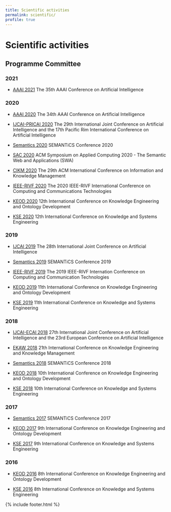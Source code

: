 ```yaml
---
title: Scientific activities
permalink: scientific/
profile: true
---
```


# Scientific activities

## Programme Committee

### 2021

- [AAAI 2021](https://aaai.org/Conferences/AAAI-21/) The 35th AAAI Conference on Artificial Intelligence

### 2020

- [AAAI 2020](https://aaai.org/Conferences/AAAI-20/) The 34th AAAI Conference on Artificial Intelligence

- [IJCAI-PRICAI 2020](https://www.ijcai20.org) The 29th International Joint Conference on Artificial Intelligence and the 17th Pacific Rim International Conference on Artificial Intelligence

- [Semantics 2020](https://2020-eu.semantics.cc) SEMANTiCS Conference 2020

- [SAC 2020](http://cis.csi.cuny.edu/sac/swa2020/) ACM Symposium on Applied Computing 2020 - The Semantic Web and Applications (SWA) 

- [CIKM 2020](https://cikm2020.org) The 29th ACM International Conference on Information and Knowledge Management

- [IEEE-RIVF 2020](http://rivf2019.udn.vn/Datatinh.aspx?id=48&idmenu=48) The 2020 IEEE-RIVF International Conference on Computing and Communications Technologies

- [KEOD 2020](http://www.keod.ic3k.org/ProgramCommittee.aspx) 12th International Conference on Knowledge Engineering and Ontology Development

- [KSE 2020](https://kse-conference.org) 12th International Conference on Knowledge and Systems Engineering


### 2019

- [IJCAI 2019](https://www.ijcai19.org/program-committee.html) The 28th International Joint Conference on Artificial Intelligence

- [Semantics 2019](https://2019.semantics.cc/committee) SEMANTiCS Conference 2019

- [IEEE-RIVF 2019](http://rivf2019.udn.vn/Datatinh.aspx?id=48&idmenu=48) The 2019 IEEE-RIVF Internation Conference on Computing and Communication Technologies

- [KEOD 2019](http://www.keod.ic3k.org/ProgramCommittee.aspx) 11th International Conference on Knowledge Engineering and Ontology Development

- [KSE 2019](http://kse2019.ued.udn.vn/program-committee) 11th International Conference on Knowledge and Systems Engineering

### 2018

- [IJCAI-ECAI 2018](https://www.ijcai-18.org/program-committee/) 27th International Joint Conference on Artificial Intelligence and the 23rd European Conference on Artificial Intelligence

- [EKAW 2018](https://project.inria.fr/ekaw2018/program-committee/) 21th International Conference on Knowledge Engineering and Knowledge Management

- [Semantics 2018](https://2018.semantics.cc/committee) SEMANTiCS Conference 2018

- [KEOD 2018](http://www.keod.ic3k.org/ProgramCommittee.aspx) 10th International Conference on Knowledge Engineering and Ontology Development

- [KSE 2018](http://kse-conf.org/committees/) 10th International Conference on Knowledge and Systems Engineering

### 2017

- [Semantics 2017](https://2017.semantics.cc/committee) SEMANTiCS Conference 2017

- [KEOD 2017](http://www.keod.ic3k.org/ProgramCommittee.aspx?y=2017) 9th International Conference on Knowledge Engineering and Ontology Development

- [KSE 2017](http://kse2017.dhsphue.edu.vn/Program_Committee.aspx) 9th International Conference on Knowledge and Systems Engineering

### 2016

- [KEOD 2016](http://www.keod.ic3k.org/ProgramCommittee.aspx?y=2016) 8th International Conference on Knowledge Engineering and Ontology Development

- [KSE 2016](http://fit.mta.edu.vn/kse2016/conferencecommittee.aspx) 8th International Conference on Knowledge and Systems Engineering


{% include footer.html %}
